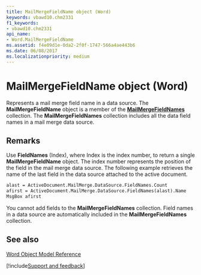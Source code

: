 ```yaml
---
title: MailMergeFieldName object (Word)
keywords: vbawd10.chm2331
f1_keywords:
- vbawd10.chm2331
api_name:
- Word.MailMergeFieldName
ms.assetid: f4e09d1e-0da2-2f0f-1747-566a4ae443b6
ms.date: 06/08/2017
ms.localizationpriority: medium
---
```



# MailMergeFieldName object (Word)

Represents a mail merge field name in a data source. The **MailMergeFieldName** object is a member of the **[MailMergeFieldNames](Word.MailMergeFieldNames.md)** collection. The **MailMergeFieldNames** collection includes all the data field names in a mail merge data source.


## Remarks

Use **FieldNames** (Index), where Index is the index number, to return a single **MailMergeFieldName** object. The index number represents the position of the field in the mail merge data source. The following example retrieves the name of the last field in the data source attached to the active document.


```vb
alast = ActiveDocument.MailMerge.DataSource.FieldNames.Count 
afirst = ActiveDocument.MailMerge.DataSource.FieldNames(alast).Name 
MsgBox afirst
```

You cannot add fields to the **MailMergeFieldNames** collection. Field names in a data source are automatically included in the **MailMergeFieldNames** collection.


## See also



[Word Object Model Reference](overview/Word/object-model.md)

[!include[Support and feedback](~/includes/feedback-boilerplate.md)]
